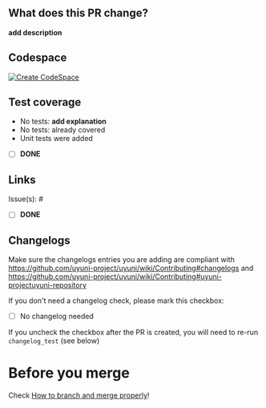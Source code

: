 <!--
SPDX-FileCopyrightText: 2024 SUSE LLC

SPDX-License-Identifier: Apache-2.0
-->

## What does this PR change?

**add description**

## Codespace
<!-- Button to create CodeSpace -->

[![Create CodeSpace](https://img.shields.io/badge/Create-CodeSpace-blue.svg)](https://codespaces.new/uyuni-project/uyuni-tools)

## Test coverage
- No tests: **add explanation**
- No tests: already covered
- Unit tests were added

- [ ] **DONE**

## Links

Issue(s): #

- [ ] **DONE**

## Changelogs

Make sure the changelogs entries you are adding are compliant with https://github.com/uyuni-project/uyuni/wiki/Contributing#changelogs and https://github.com/uyuni-project/uyuni/wiki/Contributing#uyuni-projectuyuni-repository

If you don't need a changelog check, please mark this checkbox:

- [ ] No changelog needed

If you uncheck the checkbox after the PR is created, you will need to re-run `changelog_test` (see below)

# Before you merge

Check [How to branch and merge properly](https://github.com/uyuni-project/uyuni/wiki/How-to-branch-and-merge-properly)!

